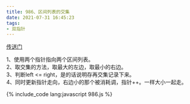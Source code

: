 ```yaml
---
title: 986、区间列表的交集
date: 2021-07-31 16:45:23
tags:
- 双指针
---
```

[传送门](https://leetcode-cn.com/problems/interval-list-intersections/)

1、使用两个指针指向两个区间列表。   
2、取交集的方法，取最大的左边，取最小的右边。   
3、判断left <= right，是的话说明存再交集记录下来。  
4、同时更新指针走向，右边小的那个被消耗调，指针++。一样大小一起走。


{% include_code lang:javascript 986.js %}
